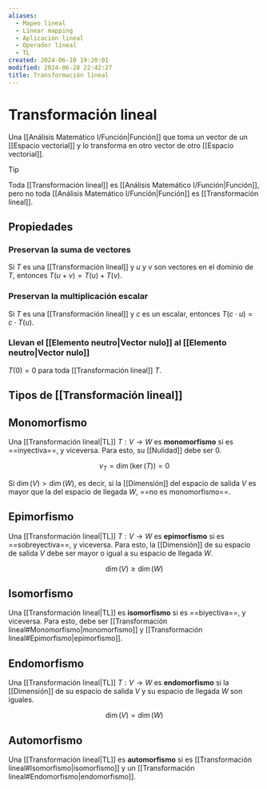 ```yaml
---
aliases:
  - Mapeo lineal
  - Linear mapping
  - Aplicación lineal
  - Operador lineal
  - TL
created: 2024-06-10 19:20:01
modified: 2024-06-28 22:42:27
title: Transformación lineal
---
```


# Transformación lineal

Una [[Análisis Matemático I/Función|Función]] que toma un vector de un [[Espacio vectorial]] y lo transforma en otro vector de otro [[Espacio vectorial]].

> [!tip]
> Toda [[Transformación lineal]] es [[Análisis Matemático I/Función|Función]], pero no toda [[Análisis Matemático I/Función|Función]] es [[Transformación lineal]].

## Propiedades

### Preservan la suma de vectores

Si $T$ es una [[Transformación lineal]] y $u$ y $v$ son vectores en el dominio de $T$, entonces $T(u + v) = T(u) + T(v)$.

### Preservan la multiplicación escalar

Si $T$ es una [[Transformación lineal]] y $c$ es un escalar, entonces $T(c \cdot u) = c \cdot T(u)$.

### Llevan el [[Elemento neutro|Vector nulo]] al [[Elemento neutro|Vector nulo]]

$T(0) = 0$ para toda [[Transformación lineal]] $T$.

## Tipos de [[Transformación lineal]]

## Monomorfismo

Una [[Transformación lineal|TL]] $T: V \rightarrow W$ es **monomorfismo** si es ==inyectiva==, y viceversa. Para esto, su [[Nulidad]] debe ser $0$.

$$
\nu_T = \dim(\ker(T)) = 0
$$

Si $\dim(V) > \dim(W)$, es decir, si la [[Dimensión]] del espacio de salida $V$ es mayor que la del espacio de llegada $W$, ==no es monomorfismo==.

## Epimorfismo

Una [[Transformación lineal|TL]] $T: V \rightarrow W$ es **epimorfismo** si es ==sobreyectiva==, y viceversa. Para esto, la [[Dimensión]] de su espacio de salida $V$ debe ser mayor o igual a su espacio de llegada $W$.

$$
\dim(V) \geq \dim(W)
$$

## Isomorfismo

Una [[Transformación lineal|TL]] es **isomorfismo** si es ==biyectiva==, y viceversa. Para esto, debe ser [[Transformación lineal#Monomorfismo|monomorfismo]] y [[Transformación lineal#Epimorfismo|epimorfismo]].

## Endomorfismo

Una [[Transformación lineal|TL]] $T: V \rightarrow W$ es **endomorfismo** si la [[Dimensión]] de su espacio de salida $V$ y su espacio de llegada $W$ son iguales.

$$
\dim(V) = \dim(W)
$$

## Automorfismo

Una [[Transformación lineal|TL]] es **automorfismo** si es [[Transformación lineal#Isomorfismo|isomorfismo]] y un [[Transformación lineal#Endomorfismo|endomorfismo]].
